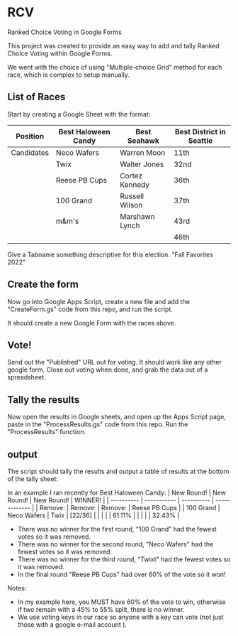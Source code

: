 # RCV
Ranked Choice Voting in Google Forms

This project was created to provide an easy way to add and tally Ranked Choice Voting within Google Forms.

We went with the choice of using "Multiple-choice Grid" method for each race, which is complex to setup manually. 

## List of Races

Start by creating a Google Sheet with the format:

| Position   | Best Haloween Candy | Best Seahawk   | Best District in Seattle |
| ---------- | ------------------- | -------------- | ------------------------ |
| Candidates | Neco Wafers         | Warren Moon    | 11th                     |
|            | Twix                | Walter Jones   | 32nd                     |
|            | Reese PB Cups       | Cortez Kennedy | 36th                     |
|            | 100 Grand           | Russell Wilson | 37th                     |
|            | m&m's               | Marshawn Lynch | 43rd                     |
|            |                     |                | 46th                     |

Give a Tabname something descriptive for this election.  "Fall Favorites 2022"

## Create the form

Now go into Google Apps Script, create a new file and add the "CreateForm.gs" code from this repo, and run the script. 

It should create a new Google Form with the races above.

## Vote!

Send out the "Published" URL out for voting.  It should work like any other google form. Close out voting when done, and grab the data out of a spreadsheet. 

## Tally the results

Now open the results in Google sheets, and open up the Apps Script page, paste in the "ProcessResults.gs" code from this repo. Run the "ProcessResults" function.

## output

The script should tally the results and output a table of results at the bottom of the tally sheet:

In an example I ran recently for Best Haloween Candy:
| New Round! | New Round!  | New Round! | WINNER!       |
| ---------- | ----------- | ---------- | ------------- |
| Remove:    | Remove:     | Remove:    | Reese PB Cups |
| 100 Grand  | Neco Wafers | Twix       | \[22/36\]     |
|            |             |            | 61.11%        |
|            |             |            | 32.43%        |

* There was no winner for the first round, "100 Grand" had the fewest votes so it was removed.
* There was no winner for the second round, "Neco Wafers" had the fewest votes so it was removed.
* There was no winner for the third round, "Twixt" had the fewest votes so it was removed.
* In the final round "Reese PB Cups" had over 60% of the vote so it won!

Notes:

* In my example here, you MUST have 60% of the vote to win, otherwise if two remain with a 45% to 55% split, there is no winner.
* We use voting keys in our race so anyone with a key can vote (not just those with a google e-mail account ).
